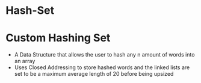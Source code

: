 # Hash-Set

# Custom Hashing Set

- A Data Structure that allows the user to hash any n amount of words into an array
- Uses Closed Addressing to store hashed words and the linked lists are set to be a maximum average length of 20 before being upsized
